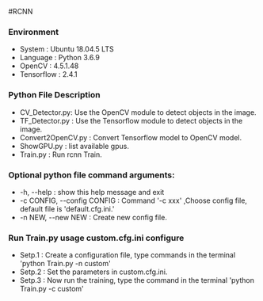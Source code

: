 #RCNN

<h3>Environment</h3>
<ul>
<li>System : Ubuntu 18.04.5 LTS</li>
<li>Language : Python 3.6.9</li>
<li> OpenCV : 4.5.1.48 </li>
<li> Tensorflow : 2.4.1  </li>
</ul>

<h3>Python File Description</h3>
<ul>
<li>CV_Detector.py: Use the OpenCV module to detect objects in the image.</li>
<li>TF_Detector.py : Use the Tensorflow module to detect objects in the image.</li>
<li>Convert2OpenCV.py : Convert Tensorflow model to OpenCV model.</li>
<li>ShowGPU.py : list available gpus. </li>
<li>Train.py : Run rcnn Train.  </li>
</ul>

<h3>Optional python file command arguments:</h3>
<ul>
<li>-h, --help : show this help message and exit</li>
<li>-c CONFIG, --config CONFIG :  Command '-c xxx' ,Choose config file, default file is
                        'default.cfg.ini.'</li>
<li>-n NEW, --new NEW : Create new config file.</li>
</ul>

<h3>Run Train.py usage custom.cfg.ini configure</h3>
<ul>
<li>Setp.1 : Create a configuration file, type commands in the terminal 'python Train.py -n custom'</li>
<li>Setp.2 : Set the parameters in custom.cfg.ini.</li>
<li>Setp.3 : Now run the training, type the command in the terminal 'python Train.py -c custom'</li>
</ul>